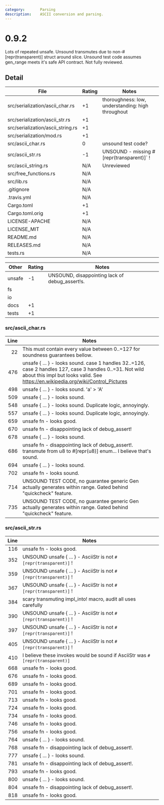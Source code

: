 ```yaml
---
category:       Parsing
description:    ASCII conversion and parsing.
---
```


0.9.2
=====

Lots of repeated unsafe.
Unsound transmutes due to non-#[repr(transparent)] struct around slice.
Unsound test code assumes gen_range meets it's safe API contract.
Not fully reviewed.

Detail
------

| File                              | Rating | Notes |
| --------------------------------- | ------ | ----- |
| src/serialization/ascii_char.rs   | +1    | thoroughness: low, understanding: high throughout |
| src/serialization/ascii_str.rs    | +1    | |
| src/serialization/ascii_string.rs | +1    | |
| src/serialization/mod.rs          | +1    | |
| src/ascii_char.rs                 | 0     | unsound test code?
| src/ascii_str.rs                  | -1    | UNSOUND - missing #[repr(transparent)]` !
| src/ascii_string.rs               | N/A   | Unreviewed |
| src/free_functions.rs             | N/A   | |
| src/lib.rs                        | N/A   | |
| .gitignore                        | N/A   | |
| .travis.yml                       | N/A   | |
| Cargo.toml                        | +1    | |
| Cargo.toml.orig                   | +1    | |
| LICENSE-APACHE                    | N/A   | |
| LICENSE_MIT                       | N/A   | |
| README.md                         | N/A   | |
| RELEASES.md                       | N/A   | |
| tests.rs                          | N/A   | |



| Other     | Rating | Notes |
| --------- | ------ | ----- |
| unsafe    | -1    | UNSOUND, disappointing lack of debug_assert!s.
| fs        |
| io        |
| docs      | +1    |
| tests     | +1    |


### src/ascii_char.rs

| Line  | Notes |
| -----:| ----- |
| 22    | This must contain every value between 0..=127 for soundness guarantees bellow.
| 476   | unsafe { ... } - looks sound.  case 1 handles 32..=126, case 2 handles 127, case 3 handles 0..=31.  Not wild about this impl but looks valid.  See https://en.wikipedia.org/wiki/Control_Pictures
| 498   | unsafe { ... } - looks sound.  'a' > 'A'
| 509   | unsafe { ... } - looks sound.
| 548   | unsafe { ... } - looks sound.  Duplicate logic, annoyingly.
| 557   | unsafe { ... } - looks sound.  Duplicate logic, annoyingly.
| 659   | unsafe fn - looks good.
| 670   | unsafe fn - disappointing lack of debug_assert!
| 678   | unsafe { ... } - looks sound.
| 686   | unsafe fn - disappointing lack of debug_assert!.  transmute from u8 to #[repr(u8)] enum... I believe that's sound.
| 694   | unsafe { ... } - looks sound.
| 702   | unsafe fn - looks sound.
| 714   | UNSOUND TEST CODE, no guarantee generic Gen actually generates within range.  Gated behind "quickcheck" feature.
| 735   | UNSOUND TEST CODE, no guarantee generic Gen actually generates within range.  Gated behind "quickcheck" feature.

### src/ascii_str.rs

| Line  | Notes |
| -----:| ----- |
| 116   | unsafe fn - looks good.
| 352   | UNSOUND unsafe { ... } - AsciiStr is not `#[repr(transparent)]` !
| 359   | UNSOUND unsafe { ... } - AsciiStr is not `#[repr(transparent)]` !
| 367   | UNSOUND unsafe { ... } - AsciiStr is not `#[repr(transparent)]` !
| 384   | scary transmuting impl_into! macro, audit all uses carefully
| 390   | UNSOUND unsafe { ... } - AsciiStr is not `#[repr(transparent)]` !
| 397   | UNSOUND unsafe { ... } - AsciiStr is not `#[repr(transparent)]` !
| 405   | UNSOUND unsafe { ... } - AsciiStr is not `#[repr(transparent)]` !
| 410   | I believe these invokes would be sound if AsciiStr was `#[repr(transparent)]`
| 668   | unsafe fn - looks good.
| 676   | unsafe fn - looks good.
| 689   | unsafe fn - looks good.
| 701   | unsafe fn - looks good.
| 713   | unsafe fn - looks good.
| 724   | unsafe fn - looks good.
| 734   | unsafe fn - looks good.
| 746   | unsafe fn - looks good.
| 756   | unsafe fn - looks good.
| 764   | unsafe { ... } - looks sound.
| 768   | unsafe fn - disappointing lack of debug_assert!.
| 777   | unsafe { ... } - looks sound.
| 781   | unsafe fn - disappointing lack of debug_assert!.
| 793   | unsafe fn - looks good.
| 800   | unsafe { ... } - looks sound.
| 804   | unsafe fn - disappointing lack of debug_assert!.
| 818   | unsafe fn - looks good.
